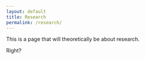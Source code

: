 ```yaml
---
layout: default
title: Research
permalink: /research/
---
```


This is a page that will theoretically be about research.

Right?
